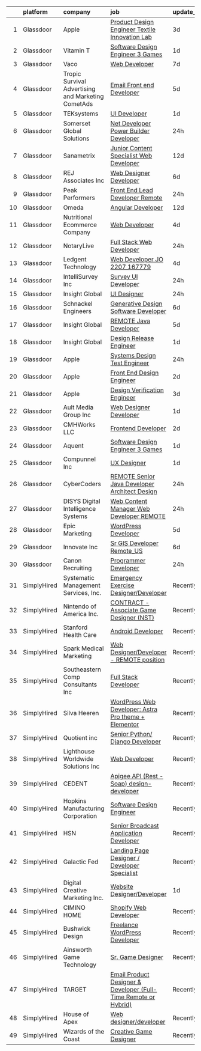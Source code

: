 

|    | platform    | company                                              | job                                                                                                                                                                                                                                                                                                                                                                                                                                                                                                                                                                                                                                                                                                                                                                                                                                                                                                                                                                                                                                                                                                                                                                                                                                                                                                                                                                                                                                         | update_time   | location             |
|---:|:------------|:-----------------------------------------------------|:--------------------------------------------------------------------------------------------------------------------------------------------------------------------------------------------------------------------------------------------------------------------------------------------------------------------------------------------------------------------------------------------------------------------------------------------------------------------------------------------------------------------------------------------------------------------------------------------------------------------------------------------------------------------------------------------------------------------------------------------------------------------------------------------------------------------------------------------------------------------------------------------------------------------------------------------------------------------------------------------------------------------------------------------------------------------------------------------------------------------------------------------------------------------------------------------------------------------------------------------------------------------------------------------------------------------------------------------------------------------------------------------------------------------------------------------|:--------------|:---------------------|
|  1 | Glassdoor   | Apple                                                | [Product Design Engineer   Textile Innovation Lab](https://www.glassdoor.com/partner/jobListing.htm?pos=122&ao=1110586&s=58&guid=00000181f658453c870ca24d3a07adc4&src=GD_JOB_AD&t=SR&vt=w&cs=1_15035ade&cb=1657695389371&jobListingId=1007994891359&cpc=F41FEAB56D215062&jrtk=3-0-1g7r5ghbcitns801-1g7r5ghbsi176800-655906c84dbd23c0--6NYlbfkN0BvKrLyj5gPmtZO9T8euul8TCxuuKNOtzRJOomxnwSEodTz2Bc-sPZlO_uSwsktAejN199eymxu_tQXOQtV7X1dSm_hFoQKsuUpPNW9BPyObVLVdKySlQ33RGzxwlCknth30Ft3J5YLSFiJqFGMI_k4PBZh2wVZwkPN1jszvuG7XjTxkO_k60e-pUbjWBBLZZFdoU4dA3Wkm81lbiBwT-2qV_i65hPJVQEWPSobBq5iq-uuWANzE6FxZJg5KkYfc16Z8ldFI5uZiiULkL_-B5Poslt1mjRQHNcfr8-NWURi2s2LzVtbixBDWHVJGwb5aXKleNYMtHR0CfxKqIf6hv3jFJNTcsy-4CwyhZUOXJ6JQciIMN7Ag2oINnQAJarvABbZXWPqHO-xekli4Ti1ty9kX9mMCIQ-Zx5STKgkha8e_yyGQ0ycYoAubPy0zREF6ulrXC_eAmMqtIidGB5b_DGj5JU9Q3a5_9gyw2JdVUZ30SnCGFEoJrJGC0eSFK24sI_ShTX7vHtjaDfJ7WUn38sBrYJarsL6hU_denZOsUI8K4ZcFxjmqLgZKIdCdao8VabJx1LfJXfP7myO1taWUIn2edAj0HlJXVuNxbVPNYAe3AFrgQhQiIJMwpz5rbTHB5tpPxev8oKrB8p4dEOBwd3WEmsEJErIaGgWhwT170Y_3GQ4O4X7aRBQstPVKYKubCBoC57U-75u1ryDYesyncyeacgf5nygSym3EWY4odZso754S-JRqoCOHJV2GdhNoYip5Y1IWn5iIwOM-N41LY1fokEA3vIwtOJlad1KCdb422WHYchsrUNLdsqnI385rRtFjHOpOLc0yilKQpz1lyL4LCuynJs9ViUkoOZJvxIEWug4CIsHJHozGpDDiOoNVpNwQe86FwXeHs2q17OemuNtfwftaNhWDY56c4w3OOkOujx5Fwn1t3_SIuaKx8_oTskKC1SVNBvUIf9GAPnFJM09I0Be1YJN2GwPxxxULHmhew%3D%3D)                                          | 3d            | Cupertino, CA        |
|  2 | Glassdoor   | Vitamin T                                            | [Software Design Engineer 3   Games](https://www.glassdoor.com/partner/jobListing.htm?pos=124&ao=1110586&s=58&guid=00000181f658453c870ca24d3a07adc4&src=GD_JOB_AD&t=SR&vt=w&cs=1_824bc4be&cb=1657695389371&jobListingId=1007998330874&cpc=334ABAF5D42DC775&jrtk=3-0-1g7r5ghbcitns801-1g7r5ghbsi176800-bf3c8b341557706e--6NYlbfkN0DMrcEu7yrtATojKJA7cEzGQ3FdRGWLh0CZQInL4ECGI6k5tN82kdM0OKoro5eXmjrvRw2kqrpzrDOZ5KgB4uPOpQzk8_KXis5qS7G_IDfE6S_nUZnArBlfiWQkA6u0Y8sETzFOGOfBuwNp8lbDrwEgi-QRBF3hAP3jkbYOESEyuEgKU3y-hNruVBAk2yH9CmdpLZ5vadSujkg14Yiefb0aOyc94i64_d-CKlZcHUJ93T8QB3fKuzeTd-QbOVg8I4uSSctzVwvzg3ubGRXfaBFU9hnAvLkeIDSdwrVM3vcof5PLM38iP4jNkwXfIaBuOzn39vCUK0owkZQosdlwIWbA2jszmxTyCguvfXhkQT4SHD7bjSPMv26wTYt4WZmI4ix6p7ds6wFwVFuQUjW3aN8yXwsGPjADDMmB3sUnQThu3zekBYN2HRz1wmoZzpLjmw1JD18rdGFzJ6VBK6-jkud2)                                                                                                                                                                                                                                                                                                                                                                                                                                                                                                                                                                                                                    | 1d            | Remote               |
|  3 | Glassdoor   | Vaco                                                 | [Web Developer](https://www.glassdoor.com/partner/jobListing.htm?pos=126&ao=1110586&s=58&guid=00000181f658453c870ca24d3a07adc4&src=GD_JOB_AD&t=SR&vt=w&ea=1&cs=1_809a70ce&cb=1657695389372&jobListingId=1007985064176&cpc=8795CF9063CD573D&jrtk=3-0-1g7r5ghbcitns801-1g7r5ghbsi176800-a818e4feb25bc674--6NYlbfkN0D_sybMACCpf9B-677oK5j6rPldVB6BlrVvFjO_o-GJZbzuF-qh4PxErFUqfUsv_6vKV3Y3eIuD-ANNPUCQqAcwyEnD-dg55Sle6CfkWSTVwe5521gXdDx_zW_REZ-NgDVHpjM7TU7gqadoKS2-a802TA4IBpDuCacCKk9z94Q3MyWGxx5WmO73pTt1ujpu1RnXk0aQiFh8L9xaP4v4Up9rC_C63zJI-GLJ6dOdVrq2AWt1YO_iZ9p2wx-J00o6bOezVFZhWScAG1690Bnr_0AQldss-joEF_d7Lp9IPp6j942hnFK7yOx8ZCX-RtCQ729R4GMiMCUWxrk3e8HXothiRGeGmbd5cpKbaQplOqQ68aJcFxGx6wb7yM6QcUsd8iwuFPmo3VnjBoLXBX6OBpafEkbr3aoDvbiIjV-0e2grZwkLtKxOggUrI1jTAOJfMFRS9Qa-in4BQ6NLtLkTdeqnMfqBFHO7sFHA9kDBbYtfpaMWg1JGCFk--2Nmoo6Eij5I0zUG7eqgRKxkHx6vcyp3KHVunsxLooTOQaHPaLlVYQ%3D%3D)                                                                                                                                                                                                                                                                                                                                                                                                                                                                                                                                        | 7d            | Remote               |
|  4 | Glassdoor   | Tropic Survival Advertising and Marketing   CometAds | [Email   Front end Developer](https://www.glassdoor.com/partner/jobListing.htm?pos=107&ao=1110586&s=58&guid=00000181f658453c870ca24d3a07adc4&src=GD_JOB_AD&t=SR&vt=w&ea=1&cs=1_34a839fd&cb=1657695389369&jobListingId=1007990198755&cpc=70D6958B2CFB98E6&jrtk=3-0-1g7r5ghbcitns801-1g7r5ghbsi176800-965413a30a203427--6NYlbfkN0CtfjL2VOlLw1E4uIVSucZUdrdvt2SWFEjzpOqVm-g6VxWRbrgW_o8o0IqqU49brhOYyUqgizXs7WNbPiBNYNv9mOL4p_LWG-Cky2gqiT1-d9Qaf33nubacoGxyo9zfuNj7o9cWBC_W4uGvYxcDih18nZxv_EHlhmgz73C2PXMym_q4hnLYbi8YgJgadzfOhgPinFGJ2m9qxhbLYXGU23iyXBdJIanpTo_rD7jEDmnVLmWK69KK7I1VchIYQ-S4gO5s1uG81ybIayBx2jzdFSfrZncrgKjhdLY663qMGxQN8vWWyjGwIqm0YQAxCUcSwvVOg5EoKann3Bmub-ZNnGSG6r8D47wvrL-f47VvmGW_peWnFc1Sdly5m4JkkOGHAUCVTbKIYwGDXDhCtbcPUiH_tp-YMTrNAazakzm1FoJaB0f74_tAlugCS3eviZFMB2aKaYEd10NgA2biU6zeT_mUjZ6nfT1VfFHCqc_LqzUUCI9NthTkD7h1y589L9qer_2GuXz_UCzaEw%3D%3D)                                                                                                                                                                                                                                                                                                                                                                                                                                                                                                                                                          | 5d            | Miami, FL            |
|  5 | Glassdoor   | TEKsystems                                           | [UI Developer](https://www.glassdoor.com/partner/jobListing.htm?pos=116&ao=1110586&s=58&guid=00000181f658453c870ca24d3a07adc4&src=GD_JOB_AD&t=SR&vt=w&cs=1_281d5bff&cb=1657695389370&jobListingId=1007998839297&cpc=0C139D4CAD5A6DB2&jrtk=3-0-1g7r5ghbcitns801-1g7r5ghbsi176800-5db56a54e4415672--6NYlbfkN0AuKz8EBO1xHDEL7V2YF9xF3dC_I9B9i-Zw2Jh8clPMK9BxhHDJszxSyW718EipT5OPhQUne_Z4-QlqJ6LG1Dg5Hb8fRTBZSwy4m_1tC59sDI6YgfIQleIIogm58QjAzXq2vHLENPohAWDShGyBkI00yaA0-e0kD8ePlZfZjup_cWcqb4NJCnz77d9_1KMoqUlkcgwQ0KXsK_9vNyn2dTCq_ngkcBr8YGWm7tbTdS168xNLON42j_Ocp-Fy2Ccgjr2jNaUNR1dt_SM81Jji-B34pk5JHPNe3MdX9KjfSXKcYAFPhgSo8pHZA96I4ua46sDtvn-u4HJKc_AmLHYUl2z-VHemZ4Ylt26fjC7AsczulMTGf204CGe_BX8TnC2apcyDlES0DB1JOkb_WkCZWPQaDrBEr0zQQ6WLPFFyj9SSpWhSAZH453M4091p8PFRvI5C_1ZcdwlRTTJg505fwKIdHTqZka5nnHiPeNhGj4FNv_aGzJTcbYQkJUVznMeZYM_vtcsa7FbN1mWDsZiA-Gu6B_RR7_gBk1at8PRY1OTDYuebsVk7RJ2vniqKw5IeMLKKNYWZ6D30DlvB8l1CUkaTan8_PIjL-c8ASiAyrrhrhToN3ZZD51YWB8X9DP38zJo6zwO-z6Iuq3j24qr-cBEmXldeireTSlQAhM5UuWJ8FzvfCNf4c95tC4XWfFfgspN4rL165N1mirfebuJtYRQf79gTjjPP-ITvctHxSjlXtfhDI9sjR3m3UJ1ofa01FUfo_ZVDlz-_66lbnB5Ymfz7jSYGfnaeVTlkXhx-nsbEffSxkUm3toIBjm4icisHrYbFu6e5XQe6znckKU63ZL2OC9__59THcWgYeCrg_QAvreKl-YIXnMXAByeRFeABKfaIeHkILMHvHO7SHokL5wR_rcGIA9PC87A6LGJzohLXLFBW22gq6HMJTY7vVCPthyTuKnklptbnFw%3D%3D)                                                                                                              | 1d            | Newark, DE           |
|  6 | Glassdoor   | Somerset Global Solutions                            | [ Net Developer  Power Builder Developer](https://www.glassdoor.com/partner/jobListing.htm?pos=113&ao=1110586&s=58&guid=00000181f658453c870ca24d3a07adc4&src=GD_JOB_AD&t=SR&vt=w&ea=1&cs=1_4c98efbf&cb=1657695389370&jobListingId=1008000155086&cpc=CBEBA1A9D941894A&jrtk=3-0-1g7r5ghbcitns801-1g7r5ghbsi176800-a8a1bc0c814af08d--6NYlbfkN0DTPI204Vu7EocEp4cA8Vi2bKDPsZDWOOWyvE8PVFc8I1X5h0syuhZuyHWfygIG54u9NKXyBT4cuMVq7iYdcl4WhErRYyXWLcavwkJAlBijvgzexQ8-j9KNkLasBYPqmk1H0ypwGNMGN1UbAK0eMCw0gXlQUgguKVLmaPP2_9lg3y0A10H-2nHGLasC1eR6M4bqR41occ8gsRPsoprYg-W2vNDICYerIjLxSyIHTrNImNSlfBZslrrwQaK9KfPTx-Srd86DcTdmdOk9jClZxHnexP0sqWh3cBxYpmrG9jyCfrbWXKv99F8Gbw7XMnJphFVOw8IcqdAUaHzjjurEZKvU4Dv94Gij1oTSfHDdoHtyud5iaCrP7Dg8-8HRPNeRkxDeslvL78kM9UISPFqJyO6Nd_2PREn0tjyLSZzKwm72TpA5EXSDLf9Jai5UmGPxQ2Tm6Oy1suYQ80NIPNuelDrK6SccnkLLasa1r4wKNuQEpBGHstgx6EH8L3CzcMCqPjyBOFFXGLBlCQ%3D%3D)                                                                                                                                                                                                                                                                                                                                                                                                                                                                                                                                              | 24h           | Morristown, NJ       |
|  7 | Glassdoor   | Sanametrix                                           | [Junior Content Specialist Web Developer](https://www.glassdoor.com/partner/jobListing.htm?pos=112&ao=1110586&s=58&guid=00000181f658453c870ca24d3a07adc4&src=GD_JOB_AD&t=SR&vt=w&ea=1&cs=1_66b7c7a3&cb=1657695389370&jobListingId=1007973297537&cpc=451933188B21919D&jrtk=3-0-1g7r5ghbcitns801-1g7r5ghbsi176800-feec02afaefe8624--6NYlbfkN0CyQKdz8_lqdlgY-c-amsQST66Z8QjChsyYA8vzcGklWI54h1yaGRml5nZ8zCgFfjIOgXqhSjZJh-skiC2lxW7_58zFCYC9iOM41XfcBEeYvAm8MLwOfNCGc_AfJgoz_-CfSctcH7JyVepqvnLvBLKN7lNiOXCdOssTUdVoJKo22ca9fUqE-emWbrCvLmsIfImPA9Y2K2gyS7ccmN8qBK-lOaYIwbmRXbewlIgAsSIb6-SMtbTAezvx5M2BiluuDkR5xC_c3Q9h8Px0T-SipvFkU5pM-Qn6Ty_C7oSV-J7YtR-LgruuC4z6M8e1eUAQIg_ruETOGYgw8wa1XNQ4mzcJaFEC0i6mPkKU3ZLMd7S5PKQIJmfTYi9HAmj1qWS_y14XGNuYYqMTPBEcV6M6OozIpGBhb_CsCUqFrzSxeIT9nJRuLfsXkAZFr923a7ko9yRIjgI5934LxSYR9yS1Xlgere7BXvU4gxweCXrDZAPt54rxmHZ57JTn3N9s-7wXf6znnSvKsWIxuna7-XW7UT-V)                                                                                                                                                                                                                                                                                                                                                                                                                                                                                                                                          | 12d           | Remote               |
|  8 | Glassdoor   | REJ   Associates  Inc                                | [Web Designer Developer](https://www.glassdoor.com/partner/jobListing.htm?pos=102&ao=1110586&s=58&guid=00000181f658453c870ca24d3a07adc4&src=GD_JOB_AD&t=SR&vt=w&ea=1&cs=1_de6cedc8&cb=1657695389368&jobListingId=1007988000128&cpc=235F38378B0CF412&jrtk=3-0-1g7r5ghbcitns801-1g7r5ghbsi176800-052e4508faa82851--6NYlbfkN0AF_bfm7gzr-f4HtFIOaurJ6VoJjpjfwwjpbPTStdJTja__rm5RFnvmIqP4IgP5Pe_UU-mMrW9psE_3WYuQ8Ej17TjZ_ZnA4Ef1kqQtaP5Yhw0aYQ7OXMBUsZ5R6ikwFO_ZxKqfT8jnjqHckvi7M8tWk6QVmuJpZbrDpHBnb4jmRTPIj_Jz4SB2KbS2xASwIWdqdU2WCEY-ggI8QXTCcj2X8wKrcdjuavEdaDMUyGPMD0foJMNDvxnkIcj3mw3t0ZbGb2R5i6pYGTqbNTkvm9nb6vBMt-ldwx4jTNaVECNCZd42dBsOUAgu8kDQBIKgk_hkfNQx2rvc97xd03Ysf6P1E3T2RVHt5AOfUpTl7YJpQXecyJZjKzLWRO3T4sRj06T2ugJHvV1qfC0VbcDYpmuMyp3cGep7gKSsDqHe-XIrkie4tbyuoIawdIVgGNtCdxhFlavLgSTBtUIabE0EUK6vQVTus_jsDsrw0Sr13yPrvsNfnLeWTYTUO_0h1UDDbcI%3D)                                                                                                                                                                                                                                                                                                                                                                                                                                                                                                                                                                             | 6d            | Fort Meade, MD       |
|  9 | Glassdoor   | Peak Performers                                      | [Front End Lead Developer  Remote ](https://www.glassdoor.com/partner/jobListing.htm?pos=109&ao=1110586&s=58&guid=00000181f658453c870ca24d3a07adc4&src=GD_JOB_AD&t=SR&vt=w&ea=1&cs=1_3fd33dd4&cb=1657695389369&jobListingId=1008000824797&cpc=76BDADE3D6D9A820&jrtk=3-0-1g7r5ghbcitns801-1g7r5ghbsi176800-079fd36038acf5d3--6NYlbfkN0AX_4CYIvWFVA435E2RDot9sX-OlR2KTHdLRUP7CmfXrIXs_xUKOR6jRoFT4FW3Lv3u0mkVA9fRpR05W6y3E6UmyxV03qKYjSYTcJXv_Kz9GTii-qss_U-lDTIPAyOqreLCOpuY_N95c2c1HefnV-x9Nofa_j7vdtlUZD4TxsDLFRB0DTqkIMO8gV2YaMOzX7_JABCkbyS0-6QkfnfNKmc1Xiw00LnVdF1h8fuH3fll9bPUmajPrl_dchapfD-DtGJyjK3sJNfQ0MW2NmP3pw3yZExpFlF7Un24Ojdy0sqkCAGDjCge9cZJdRE218BvweVlSTz5UPCHsNSk6zBk8HFwOZSiBYslbMPXRViEpWJbrpG4WrFfSdGz_Lvm_I58_FhooOUkF3MwtRVnlGHwK1d0o0BYLJu_-a6rXvQWBV_U1MlFPK9WULV8p7Dgnp1qwrBfijcpDBzrDTi-qF7Vmg0Nh1hBFPsvK_7GFI_3SLFckZPD-wL0djRztEyNleuwCX9A06jVUb8teSkdyR8lkpM0)                                                                                                                                                                                                                                                                                                                                                                                                                                                                                                                                                | 24h           | Remote               |
| 10 | Glassdoor   | Omeda                                                | [Angular Developer](https://www.glassdoor.com/partner/jobListing.htm?pos=105&ao=1110586&s=58&guid=00000181f658453c870ca24d3a07adc4&src=GD_JOB_AD&t=SR&vt=w&ea=1&cs=1_67e9b348&cb=1657695389368&jobListingId=1007973231757&cpc=E521981D00147CE2&jrtk=3-0-1g7r5ghbcitns801-1g7r5ghbsi176800-e9868a580109fe26--6NYlbfkN0CsSu19yiEZraDAVLpPmfaiHc06RDwDBRCfsbordlvENtv-ICMqjs5m6ToS7gA9BgH-2chreiHzFiBn5j8j3cqLNp9sdR5RQ2V9-qcqrTi9_WyBmcIcwEIdfxPB7lLCrVMtswULjh1NciEK_dRZLOrsdTsKtdPWe3Tab8qyGVxUI0Z-rdY6823xAmP3qTgNXBzWEGZOuFxwXz07Pd-LlFzM95MH9H671U5SGc15WXnSlUTVSZPaLakWvIAazoCYfEfGLH3acmTF-81E-kk2kY1Tn2XJfhYTRVLf0hUGV59FLfGkCRbETUteJ-VE7Ct2t9QLMp55Qa3X4pyqZLhlzQPpvPMsHyiY0Jjeu2tGtPyO5WZTiEwg9ct7LZflkyEqAOlNSgXaLWPTTLpDIGV2Rd0Hj7fHUkl3jFZmIEcGldfBm_Gam4YOQW1t8r08CAVA-uqBuoRTbTJzYaEcRUWBTB2PX91Skqv_UzybPiS-ylgpZUTSo_hcRrRI__M5d7MMUbs%3D)                                                                                                                                                                                                                                                                                                                                                                                                                                                                                                                                                                                  | 12d           | Remote               |
| 11 | Glassdoor   | Nutritional Ecommerce Company                        | [Web Developer](https://www.glassdoor.com/partner/jobListing.htm?pos=110&ao=1110586&s=58&guid=00000181f658453c870ca24d3a07adc4&src=GD_JOB_AD&t=SR&vt=w&ea=1&cs=1_cd1b10ba&cb=1657695389369&jobListingId=1007993228839&cpc=217C45A42544DB93&jrtk=3-0-1g7r5ghbcitns801-1g7r5ghbsi176800-904547e86ef17f56--6NYlbfkN0A4hgeKHdLyHgzaskNEvl2xXMVaueUT71iJOYpLYISQUHyZh2WxViHT5mnb-z7mFqUHRHMPQi-LuPI5uYWZkZUmTwkKExXJ1dLLVNOmb0ng8-5gi21KMHjJhUdzmOwMykP3jAnewZMiyLu9bzVAyj0jk-grpGQH3HYpPuc7fqZ9uKNM2ARV0Gun7vBE5KeVMISLbgVWZWP4-BueDktiUcWwfkND20Y0U1BmSQauOJ0OiHYSgHHXG_mSQuIL5ana5BUbItrT3ml9qmXVh9uO6HEDPQ7cHVDWQs6EGrpeiw6HE8uWUIhr_XG2WTMwbmoGyfSOmHkLFeIVTDDhet7yEMhde6VomwHYXEc7qJ74mIlnL6IE0fTEkYMc7RH2zY0J3puHRAgAOlGSol86or1oVb_6w6y6vd4QvO_wA0vYBEK9NvRoE5Y2GSb2uDosp48C0X7ucc-h7oAnhfnoIet29p3KMPaJ_YR8_-SabA_ZBQGyM5rGWyeUI6cuhIdGfmKSvNI%3D)                                                                                                                                                                                                                                                                                                                                                                                                                                                                                                                                                                                      | 4d            | Mesa, AZ             |
| 12 | Glassdoor   | NotaryLive                                           | [Full Stack Web Developer](https://www.glassdoor.com/partner/jobListing.htm?pos=103&ao=1110586&s=58&guid=00000181f658453c870ca24d3a07adc4&src=GD_JOB_AD&t=SR&vt=w&ea=1&cs=1_5431109a&cb=1657695389368&jobListingId=1008000375797&cpc=3028881457C6165E&jrtk=3-0-1g7r5ghbcitns801-1g7r5ghbsi176800-5b2329645c866d27--6NYlbfkN0At83X8kkdixnJSamndfxk2HpSvNgVyVMZKCbhG0LDmU7q2XBxd1sTiS7_7wWniVM3xdmRgtNvg8_JaqheuNjWm6f4dzWdgpGaWeVdEjkAnUK3AArEislUnyvfLtWJzQhENywvcD_Tzc8Z0JsUVZPl-KydRXM4YRAStw3Ad6Iva_70aCMCFmfiNKksbrbcT-IYIwKxq8B8c-ksf54CO8VKjZXUVcElDC63FtVP9YKSfOOiOxwXjXv9ypC49K66QGE1L-Bm-tkauKaGuN2mZEhSD4jwBn1Tp7xcmAytUcCJ60NwmO9g4eMH7gDYB__8JzrFyCI3HCuZEBEj9LidQ9pE0_m14hRgBpumLcotENoTpKLsNx89MvjvbUjRw5UJLC9cd5FKVw3myf7pvy6O5zq5E2eAOgsVLSSMiyj_BPY4KF2IUGf7wheBEUYq7uBFW3YSprc56fOzi0eS8yUBxAJ7lp0cTS1qFcPlyoCdo8z0BGHf5ID8tw_VCquJzxE8PPSpjrkX_FP-2lQ%3D%3D)                                                                                                                                                                                                                                                                                                                                                                                                                                                                                                                                                             | 24h           | Nanuet, NY           |
| 13 | Glassdoor   | Ledgent Technology                                   | [Web Developer  JO 2207 167779 ](https://www.glassdoor.com/partner/jobListing.htm?pos=127&ao=1110586&s=58&guid=00000181f658453c870ca24d3a07adc4&src=GD_JOB_AD&t=SR&vt=w&ea=1&cs=1_33b51471&cb=1657695389372&jobListingId=1007993111190&cpc=47CFDC01B3F81FAC&jrtk=3-0-1g7r5ghbcitns801-1g7r5ghbsi176800-3765ce42ee788312--6NYlbfkN0BhfrGGbcblirJ0_oD-V1jJ9SBvie1turFDKTAe6KCgNxcglQf_GDNs19Mxti6n_SqlH7YW_4CCRPbbCOAZOI9MEEo37uR6RftZj2-Rz-7H-kiYN5-5LLRFDzqFvmyvDm9tv2zf6pZQQ8Ktj1Ekbig6mMtYcjFLTXdO2SvWXyYt-NhZvrry97tRq5TSeiTwiaytNZz2XHzhz8HhOKGnRa-NIzkaF9Oyk0--FP_smOhJ-yDWwVMNB7Y9ow_xO3IRi3u5SMjVqI1tpbmXzLRU9M7HbFVDAzYRjsJwTYZyCrW6L4oWbDGJYRnXlbUKOacEjV8PWjH2WYoj6NwJTMwb11_M0-g_UBN6mM4brJgDFb98FtW0zXFHdqun3EbhUei8hh9lsb_iGFzDaHtDW0Np7HcuP2u1893aCyADTQDqNXAN4Jo7rFqUZyEsivmmUy8Y5kVvVYgLSLH09IbzUoLB5e11xvDHg4CHggP4ASnbTIsUzek7DoT9lU3ggVnSVxvxORB1_eTD7txLn_vq1gXozVw3m-XjeReHRt2_wJdEnRAnVlRWKa6JMWnm_0v0napzwJWlG5IOsurdkGYhZKFSuaeXwpyLxnomF0cbWqMxnkaNAuA5oplkzwViU6igAA_nODBVjvx6Rn-UcA%3D%3D)                                                                                                                                                                                                                                                                                                                                                                                                                       | 4d            | Atlanta, GA          |
| 14 | Glassdoor   | IntelliSurvey  Inc                                   | [Survey UI Developer](https://www.glassdoor.com/partner/jobListing.htm?pos=104&ao=1110586&s=58&guid=00000181f658453c870ca24d3a07adc4&src=GD_JOB_AD&t=SR&vt=w&ea=1&cs=1_00ac4927&cb=1657695389368&jobListingId=1008000439081&cpc=BA15C3E50D27FFE8&jrtk=3-0-1g7r5ghbcitns801-1g7r5ghbsi176800-8650f41f1cf0831d--6NYlbfkN0C9pq4PdK0EGf7Ur2YAr5219rkDKUOKq5ag44qhEMQI_UFNQp9NRFjhJFvRKoEhtNd2er-tu9BzCRNV0dnOE9nfPAC0uIGcN5k90bh2ma_9VQgxXPvrygRQbiJcvabCtPqQT8YhW14yPjl878cPZ0hBajtLScY_3GbyFnMcwG7ZaFHBv5-xxdKZZpeAqJn9NOEKqbbHb7a81vwEZVILI_C6Tzz1-D3lSbQwhTJqOV__crvZXKEGn8LcV_bf6UnWvN01k78OexsY0-9wZMeAvs7YL7R-S310zAYZwU1BVvI8MtyN3dHRI7SzWDLzo0x4mjobBgk3tdoCq6T6JYaNg4HhTLs83PC3g9w8UzerGmSZg5IdtzYDgOzNd3nDKUvi7LUiWWEiIjZQRxmCHAZBx_Vd97WeTzbO2EwGOiTL9JSqIihQl5nK70gH46ZBWt0HAJeDFKjriEaXCwJachBMlaF1FprIsOV55YVaeicON-hs4JslWy3_E8LmhQCbSE-p3sg-KgWB7j1gZ23b33yQydZooUb4k8u9xBhmFICj3WXvIw%3D%3D)                                                                                                                                                                                                                                                                                                                                                                                                                                                                                                                                  | 24h           | Remote               |
| 15 | Glassdoor   | Insight Global                                       | [UI Designer](https://www.glassdoor.com/partner/jobListing.htm?pos=121&ao=1110586&s=58&guid=00000181f658453c870ca24d3a07adc4&src=GD_JOB_AD&t=SR&vt=w&cs=1_75c8eca1&cb=1657695389371&jobListingId=1008000759336&cpc=56C4EA4A1A191A49&jrtk=3-0-1g7r5ghbcitns801-1g7r5ghbsi176800-95fb21977c6aee99--6NYlbfkN0BKkHZu3wF05EeDimN_p6sYpKCMArvwa95YdH7UpkaBCqc7l59ErwqcMGPwa_bsWfIiZcv771l-yx5OvX54cbH8G72ltdf8z0CnZk-8rCRP7l9ZA4R_yVAt66VEZnTCdKQKVhwCP-Q4Hpr0CBBeN7rDdIpBNEn8TG42vWBte-AEH4ZsnaiKQiJIAROy1JcYlg4zR85Vd5heEl4ywIzjMWz4t5lrjOQyIa6SS5TqbaLogNJKUrW49IY4LKD1BnJbUW4lBSUx-ZtPcQ_RcFqF-BP_rVMppb7WqsibfIc4AhVfwBmzLHycPxL92SjLSFUBEZ2YlHeSlhSyjdK27twY9aVsY5XZ7HMAquubrifV9K8lQatvLAMNiJGbG-e1IyyuWGXitDVcjRzPf9Flttr9wAAg7i0q8NFXRZVeUa01TVuqNpXWABxb8gq6FzOyzCfIBRQpiGrGDY_L87i2l666jo-difVw3Kb18fCniPcwx7WBTbjTv3MKrlsH)                                                                                                                                                                                                                                                                                                                                                                                                                                                                                                                                                                                                           | 24h           | Newark, NJ           |
| 16 | Glassdoor   | Schnackel Engineers                                  | [Generative Design Software Developer](https://www.glassdoor.com/partner/jobListing.htm?pos=101&ao=1110586&s=58&guid=00000181f658453c870ca24d3a07adc4&src=GD_JOB_AD&t=SR&vt=w&ea=1&cs=1_aa18fa08&cb=1657695389367&jobListingId=1007987458836&cpc=77D8CEE05F182B4C&jrtk=3-0-1g7r5ghbcitns801-1g7r5ghbsi176800-7e547bc3bbec425b--6NYlbfkN0BrTPNwjDoELvBVia9gkET74rNEsU_fi4RRK14NiMbuskwBmYiUl43ITcLe-zL9azDC2bpr2SCa5atbsWtVarJGFgRc_UdXsaXv9eSq5MhWIbYHXS2iNjxtl57jP_-YbQkWhoL7t-RZsYxZUoCrAWVDMEXxgRFdx9CQTy9-cnfIsIM4DpLEIpgy2J1BXSAbDoZ_KRJOBCVYVwXB2cvvOU-Su_z4CYGoAC23NROqOBjcCfdbkAHHJj55NLkpTIWPV-F_vMgqGtF270h8c6vkQbfLA_foOwB_9kVSWftXDQHKsg2Fvtid0OerLaqFjYFPiW0zR6rRxX-otPOfMOq3o5MHwI8Sp8ENsJB5VRquxGMjR8WqT9E68lQRYsWGOWvb9lPVwREvQleKhgV4HCknp0qdmrEGZCeWuzewDRvVXxcXn1d5o_vWcYiCRwD7o5IC-wG0YPgLwoChlkbjx6Z1zrpp7kMa6H73MPsTH5C8pRtZ0FVnxaT7NaEJsKNE1FUS1TravP-J9ggCz9gRcRa9kxuaWtZSYyYxgss%3D)                                                                                                                                                                                                                                                                                                                                                                                                                                                                                                                               | 6d            | Omaha, NE            |
| 17 | Glassdoor   | Insight Global                                       | [REMOTE Java Developer](https://www.glassdoor.com/partner/jobListing.htm?pos=125&ao=1110586&s=58&guid=00000181f658453c870ca24d3a07adc4&src=GD_JOB_AD&t=SR&vt=w&cs=1_ffd7be3f&cb=1657695389371&jobListingId=1007990330889&cpc=654405A9B1E0A9F5&jrtk=3-0-1g7r5ghbcitns801-1g7r5ghbsi176800-a18e14f9652be6da--6NYlbfkN0BKkHZu3wF05EeDimN_p6sYpKCMArvwa95YdH7UpkaBCqc7l59ErwqcA4pdPjNWSfZrj5gl7l8zZEZd5cyrdjs5-X0SNq5cq-ENoP634PMMtSDgWbDdbvB_MbQ5u-azN9pnmMM5iSs6bO1K2wbwfYrHIjhtQkwGBHi7ZlO5UpBSGy_YrMuzO7KdVKEuZ-NiXTBoPxN3k0aDKDaPdoQR5F0yF91A4vE7eCs-xxalDRKx4ObeK4Hfjn8zgnrHs7P6grifc0D21i0xsPHj3fCTCYr6yjdYDxoLcVmTDoSnp6gNgSGkXmNlftzgSkIflgpCKahm7DZs55kHdu5byuGwF2Tpc35cIw-cJMcTRfYxEvYha9bVN4L59eBeeBulWpNsRYmkr7lVwq6Zj1v_yp96n-NPLcXLTHUJp291kyzRe_ouALzwXovc_F6_W37pgSFQUrCxzk3YkdOfA1UEIHKXAk7UpOxyZLm80aRkK57Lw1NZvQ%3D%3D)                                                                                                                                                                                                                                                                                                                                                                                                                                                                                                                                                                                                     | 5d            | Jacksonville, FL     |
| 18 | Glassdoor   | Insight Global                                       | [Design Release Engineer](https://www.glassdoor.com/partner/jobListing.htm?pos=129&ao=1110586&s=58&guid=00000181f658453c870ca24d3a07adc4&src=GD_JOB_AD&t=SR&vt=w&ea=1&cs=1_90c7df17&cb=1657695389372&jobListingId=1007997320250&cpc=8795CF9063CD573D&jrtk=3-0-1g7r5ghbcitns801-1g7r5ghbsi176800-5e2289335e9cf6a0--6NYlbfkN0BKkHZu3wF05EeDimN_p6sYpKCMArvwa95YdH7UpkaBCkTAlOdu2lVgxz3OkLJpNZsxuMYw8ogIGpawCfGERUWA5cKbuajvF11xct82BzmmNz2tK-z0cd2qffaMxR-AYpePbV50oaAZEhJl_qijJAelz6tNi_f7ls3zVEPMsJyj34hIhsS3BeFQKmYAXJAzmu2-31gNwFN1K4TSsRsTYs9vG56v1kCFPzSGjQAGuOw4f6LIu3ETWKu8o2MWMGxFGGIa7DlG233qsnJZ4dGKQcM4DI8C5z4t3GAWMuKCgRN1_6Jk1J6mx8iH3qP_G84cJ9E5mF9iEshPtKENkvT-5W_6D3iumsyA8obvTFkV3XiAmToJ0JN7UgQ8HbBToOUN-_nqtbBRCFvshZ7lAMs3BPLWchEWg3W1OEgKew7JPc2AMaGDAV50Wc1gW_UeFLh792cg6fDWlG_DI6uLhKqH6nsQGIYllF0AT40Qo5y6R5-NQstm-4ExCzvKGdGi47WgUzPPCNtZc46tsA%3D%3D)                                                                                                                                                                                                                                                                                                                                                                                                                                                                                                                                                              | 1d            | Pontiac, MI          |
| 19 | Glassdoor   | Apple                                                | [Systems Design   Test Engineer](https://www.glassdoor.com/partner/jobListing.htm?pos=119&ao=1110586&s=58&guid=00000181f658453c870ca24d3a07adc4&src=GD_JOB_AD&t=SR&vt=w&cs=1_7fa99cc3&cb=1657695389371&jobListingId=1007999357509&cpc=654405A9B1E0A9F5&jrtk=3-0-1g7r5ghbcitns801-1g7r5ghbsi176800-58295632642cc6f3--6NYlbfkN0BvKrLyj5gPmtZO9T8euul8TCxuuKNOtzRJOomxnwSEodTz2Bc-sPZlO_uSwsktAehI3vpLtBW7LdBD1xq7sUh7C3UsqrdQMqW946nqfcnTIi62wIKbtNSQHd-8qAEt2B5PMIkrAi7hOkKZwDTfsgau7j2TmM0bgjVCJg4LCaz2uQRltsU9YNDEHa8QK-UUcKJ9CYimq2XvvrLXYj_YyaEuaxaAQsLd7hC63L0unszPnx1QvqqzguqXXlF0CW9SxgibxasbYdtJJ0kHJbvhLqXczOP_OC8sZ2HgObc78-KOlX6FYQutfa_HpK05h04rEBdySDmsqlKFPHna5RjexPUJ-BFlTsQC6Vpy5aiHUVTz7L_Mp4KQNQVzuI4fU-8YQQXhIOpD_fi-KVQR_a3oPN2Gc0jKZUuSBdSsPJW4i-25Kk0ekp_gPBBhMUwrMDeool6Kn4SHwFBPvy-HEU75u9DmOw8K781lqhrMZYFlFhfRd-JOao2p9yoglTsmz88t-eyQJl0_8HSAAQxKGt89tUkcNQECTdasUqI5C1UcGjTFQk7sjT-4LZHLlra4xoEn6Y5ENdOIqjYeNCMssTux-vH5OkF__lt9AcPK7fv2IT9HvJHezYloFrg6I2jNZXOdaM1bxMJ1vUaz3S84sxcVyY5uq0ERKyQF-DC5_3qjCJozSEqDd6NVjPHSK5EmO9-isSkwyA9TmloSN_XXJJ9PqFL8tmBjMZYGeU9aakLVDqjROL_XXMNFC46QXoWE-4IhiIcAgOerRrnFzoSgEneoYklyCQ7vaZYvcOzj9DjFPXQH108OgmPuCWMwfzm6hKuqpQHZ9y50IgNaDp2W8ow1vk4wGPIysGqG4sNKLWKjIC0jQ7SybM-4fBfYZiUO5sD82g6rwnP3n-WN1UtBKfl38Q1OILPHK3mG3waV4tBI-AmZ45Z9jvPDfONNVGjsJBuMVW2usE0f2xkTlw%3D%3D)                                                                                            | 24h           | Cupertino, CA        |
| 20 | Glassdoor   | Apple                                                | [Front End Design Engineer](https://www.glassdoor.com/partner/jobListing.htm?pos=118&ao=1110586&s=58&guid=00000181f658453c870ca24d3a07adc4&src=GD_JOB_AD&t=SR&vt=w&cs=1_2424de1e&cb=1657695389370&jobListingId=1007995963023&cpc=AC285F3A3ECA6BB0&jrtk=3-0-1g7r5ghbcitns801-1g7r5ghbsi176800-ba35b1377ca237dd--6NYlbfkN0BvKrLyj5gPmtZO9T8euul8TCxuuKNOtzRJOomxnwSEodTz2Bc-sPZlO_uSwsktAehaSbHapxE4bVtLtJYzJlxxshwmfAhtu16yIwIWCGH-7JEP-F4m-OK1D4GNyO0A9Ns3b0ZRX5YweRgBHf6BFxdWY1VeedipBbD6lUJiV4zhMAkYJ9oIgnPCfw-3Ov628M0SReaGKCdhguqv3oZ96nuBNl9Q5729IofxUscP_ZLTf4hLcVtAre19UNgVnMfnVXZe41HpQ8OYHEvGVoxu4l26tXDlN6H6HXACFvNQApLxWQ6xxtlwdXEj8u8fPW84KjpWuHXD6RWAkhP1BjBOhD4R_3EHVn2D5-ipgmgfD9B69zY-G8FI8oKL8NxZrug2WwBsxWYZn2k9EuQKb6JHg0eqwfPXWgNl0FXrjtW1kJtIv8i34FpafQ3n-ESqloYenYj9ZvtEcZb3D3pDI40OiXDNtjjqy5QgMl_J9UEu1giDxyu6t2RSZz5pfJ_StZLOx8KiQ9r5ayDur4PM2xK_cvBJA2pe6442n21Gg7Wq2YOM6zDqm3_3cvtMTOmRhcVkkcPDjvQ_WWkyu0mFXSA-y2j-XMIm1CdNOf0QuTIMs5SLw_-ujGJrNZulYF36d3ztCYRerZY9G-qdUGJdCxT6A6i56Tvhx-0iPNct-OpQUV9WUtj_VKnDsorSz9iGqUSX7FPLwv5FoErvb3yUXq6aVni6njOkCHeHAmYaCECzBB8nvalBc9Mw3KdM1E_cecarbcQiAzm3yvGA1NveGt3zTt-UDDL_14DfWNxVTWuvASsBkdMoZtRkcMZ7fVqvacVZWqrLqxbN70zF15T2XQIKQC2wGfcpJZGnvgTHR6XiXI9IZka4--25bYKT2t7V1t-VMoDAlJrGQm8wFBQn0UsFKJuegzDs1-uK1MvfLPlyWkQhjzonObBuOTpLaPJbu_FwRiI_LWJL0GxZGA%3D%3D)                                                                                                 | 2d            | Cupertino, CA        |
| 21 | Glassdoor   | Apple                                                | [Design Verification Engineer](https://www.glassdoor.com/partner/jobListing.htm?pos=117&ao=1110586&s=58&guid=00000181f658453c870ca24d3a07adc4&src=GD_JOB_AD&t=SR&vt=w&cs=1_cee23d51&cb=1657695389370&jobListingId=1007994891460&cpc=FAE5E775D180B2FB&jrtk=3-0-1g7r5ghbcitns801-1g7r5ghbsi176800-b9cf3a0cc288cf6d--6NYlbfkN0BvKrLyj5gPmtZO9T8euul8TCxuuKNOtzRJOomxnwSEodTz2Bc-sPZlSXfvz6ygy0tk3yopz41o6C0oqRwC_WuYBiNztZnfaGOlqIyZibWdV2oeOyb7staxdRHPwdNtdXEIi2H35hIGwqtHP0yqlstXO_SLh7MjpaxhUwNnzm5qIN1JR9yjWPOXFnBBUlWCctpsngSZvQ1UMTKBHEgYaDUi9ZVD5Qocyl5baXuE4D5ysoUz1dy-F54W_BcICjiqt9UZSMoEmx-R-xNKllAF30ae7Er3KGE1fKbPecBZ7e45ShOu2WWeM8Xff-8-lOW6I9eOMpB36NkA0_t3ND4Rm2yPS_p8d3OREKI-5c4Mah-j4B5pHpmiVB4t6UaB9Cmz5xzXcYPQVGnG4QSwwft0zNyUxJFVHbp4U982zLPWIlGIBNmrbggEwois2-83HJgavFY6r-5CbvSCnB_dKVgkUASHkCPQ8AgXr3lVGUPgElMn8XXDB0eygf_IYn3PEAZGt9kLt1VDAW20LLFdWoimBvegiR_dX2p6ScNFo4nAwn5BT8Xy9nKq0VdG5qYeaNeaID-TjBFkUaMCAih38w4MDu_VXZ7At7RX7rex3_CYZqNhPJqg5qUWJij_s2mt6gS5NTqOjz1QoCusiEqpvtTRLkyZhMRTHZW8S3pEOA4b55rAVzbX7MRJmukm8TQuAw5C-anjv66sRTWMkFg63gTZU3O8tKhuisn3lpWy26gO6AATxWhAec3evGYgup-vUx0JPb024bRmI7tC3pBlZoBR-0eC9hHb5ABm9lHbthScQhq1lDEwbGwpBzZZ2i1t27eFPpgdP00VImAwj7-eDfXbkwmjRIWE5LoFFJhkPhWilNirchsfhtSLau6DQIv1GjZWTHt4vWpMbOoCUwG2ljm1asBgUq9y2noID7s4lP-Q6kiiriAAewG5mCkfqm121V2lgCw2tWo3GrRtmgZwNJeANwxH)                                                                                          | 3d            | Austin, TX           |
| 22 | Glassdoor   | Ault Media Group  Inc                                | [Web Designer Developer](https://www.glassdoor.com/partner/jobListing.htm?pos=111&ao=1110586&s=58&guid=00000181f658453c870ca24d3a07adc4&src=GD_JOB_AD&t=SR&vt=w&ea=1&cs=1_92db3d7c&cb=1657695389370&jobListingId=1007997941053&cpc=7AD1D84939BBEEF3&jrtk=3-0-1g7r5ghbcitns801-1g7r5ghbsi176800-577259ddd1dad385--6NYlbfkN0DWtRa9NJfjQIs4MWRRqD4F41esfMsK79cV24t80VXfzUKS46AXk09jQOiBJrg8ArEq4InMTyQSQEyDpHxuoE0-f8I-JPxV1STs2eZl-esMO16atqs7DhwNLvWvDCCSrEzkStaCOuNrV1vJblcA2pSFwSMFVkt2SmvAltjpDk7px7JFm38wdu58EXRDTvg_EHCcyAFLKb33CVc6eTjFMxQi7w3mR9U8cNpjbbT-kWytMQ05-hBeqkTPgeO0fAZ4cLfxdf8BqCkUgLjX5Vc2ibFTAGjLF5b8RllHk_yj4YUv0m-PSQ97OtNYo6GIHlwWrxGIiw-URslFilLL-tNSGItiFMVbD28GzppQGpAHhq6eFmlqvAfv3SIXSyY2fVp2Kk7YbJG4KjKzYC8syPa2RPPj-RjfhYZYRlssYOb_fhdtDI2eYqmn7QKuUwVOJVJlgK30x2WJiG_fBQKbnZ_heiS6U4R0SwUOrc87nWMkZudhdvjC7f7DYrHh4Fy7mHFcP6E%3D)                                                                                                                                                                                                                                                                                                                                                                                                                                                                                                                                                                             | 1d            | Los Angeles, CA      |
| 23 | Glassdoor   | CMHWorks  LLC                                        | [Frontend Developer](https://www.glassdoor.com/partner/jobListing.htm?pos=130&ao=1136043&s=58&guid=00000181f658453c870ca24d3a07adc4&src=GD_JOB_AD&t=SR&vt=w&ea=1&cs=1_215a1741&cb=1657695389372&jobListingId=1007995176748&jrtk=3-0-1g7r5ghbcitns801-1g7r5ghbsi176800-387e35be56799376-)                                                                                                                                                                                                                                                                                                                                                                                                                                                                                                                                                                                                                                                                                                                                                                                                                                                                                                                                                                                                                                                                                                                                                    | 2d            | Remote               |
| 24 | Glassdoor   | Aquent                                               | [Software Design Engineer 3   Games](https://www.glassdoor.com/partner/jobListing.htm?pos=120&ao=1110586&s=58&guid=00000181f658453c870ca24d3a07adc4&src=GD_JOB_AD&t=SR&vt=w&cs=1_1c6c18f0&cb=1657695389371&jobListingId=1007998491971&cpc=3DB599BF2F4828F0&jrtk=3-0-1g7r5ghbcitns801-1g7r5ghbsi176800-9407860689a26d9a--6NYlbfkN0DMrcEu7yrtATojKJA7cEzGQ3FdRGWLh0CZQInL4ECGI9gD0Wolx9R2EDT7B77c2cRNsVHmi2Nz3yUZVeF1kDlkgU2DrS0ttf1-4RMKWxJ2erNeNqc8PK2_pssRTx9Cj53zY5TgDvCdWv0W7gTAxIgADNXqA3nY60aR41AimnjTNwCjjAG66vQEKlirZAaIASQKhcENkRFoiD1op3NDqTiEe3ZGoQ_UdaH6rtrFoFu4r5O5vXSmylZKDOquQ1o9LZiAcqIPN2_htgbgykpu1JqYPOakA1yF57lGKVK6P84r6I5N4VfHt9rPzZ_EXIp3rWxzZG1mnDRBiyQKSLvKG7h5Q1ebkTl7B5XtySQEah2IEwbmC2LfkGFevjGsu68B1du7E7MTWE8Za_cf_JnD2g5-3qqdiGmf3qDFCX6RhaWAMKtV68eJ9FAjJ2dQkcCRHQFcJlfccF0njB-3SJ6xBYXh)                                                                                                                                                                                                                                                                                                                                                                                                                                                                                                                                                                                                                    | 1d            | Remote               |
| 25 | Glassdoor   | Compunnel Inc                                        | [UX Designer](https://www.glassdoor.com/partner/jobListing.htm?pos=108&ao=1110586&s=58&guid=00000181f658453c870ca24d3a07adc4&src=GD_JOB_AD&t=SR&vt=w&ea=1&cs=1_ded46bd9&cb=1657695389369&jobListingId=1007998176515&cpc=3164FDD6030E246B&jrtk=3-0-1g7r5ghbcitns801-1g7r5ghbsi176800-d3c6018ed0f5b0dc--6NYlbfkN0DU7hgtDhmC-fI0i-N7DqaBmluWfFdS70gHoSazL13xmWvawYKyBf6hJfn4kHMMgqBwRULVmINqKD48hjSe6BSE3a5yJEzzo_Ie_gxKL3pPx3buOIcevZBy7jLdB-BVfTV7dtopA-F46UNoZAwoEz2auRuVlv2Cl0tAEOZhAIjJmLohBW_7Zx7oYFxvwrmBL7xxcBowmaQOv1YorUViKnRkjHeEYJ8cfueEVGTtgRr197P5B7u9rQHX9OxKK8fTnQTqdjcc9f2MDFhbBaSQulATxMZj6QLMBr3uAC6z-YXKyvu8aFHVL6mR3Q4Wctbn9Yxy--xt-zI3wH-bLTpMCT98RoVkxJDKbOu1O9wSalLXc0Cabe7ddpKLFvWCNWkeYn-Hc99o0xnEs-dutmfCI4-SZTO7BsFdYgmETYAv2zcvvE_AITbInaPrjddijfQyWxo4lSm5rwQGKVCH2zybtUGvA1ej70a7eGFTxybsbBV1q_ru66cRooHNqPF-NeCGT7TMZAFkhredvxSjh2eiC2kV)                                                                                                                                                                                                                                                                                                                                                                                                                                                                                                                                                                      | 1d            | Westlake, TX         |
| 26 | Glassdoor   | CyberCoders                                          | [REMOTE Senior Java Developer   Architect  Design](https://www.glassdoor.com/partner/jobListing.htm?pos=128&ao=1110586&s=58&guid=00000181f658453c870ca24d3a07adc4&src=GD_JOB_AD&t=SR&vt=w&ea=1&cs=1_b67de7bb&cb=1657695389372&jobListingId=1008000451614&cpc=F4EED0218A761C36&jrtk=3-0-1g7r5ghbcitns801-1g7r5ghbsi176800-b3320c87274fc318--6NYlbfkN0CpFJQzrgRR8WqXWK1qKKEqALWJw739KlKqr2H-MSI4eoBlI4EFrmor2FYZMP3muM3Wp3RyH9ty9RCKzuIPfwbry-0Y7ggpSmI49cdO1yy8xdx4OKdTQYlnvQ9NyG1p_IyraIT6C2TsQkOaJPFr4lVsEs30aE7-1YYJZZbCkBZYWlorbDdbATaeGaEh4tl-2yEMyNgHx8-TwJ0YYDxApSYlXT-KMLm-qQ_0Jyn7JPqpnSluB1Og37wFcHXzhKWtx5BNOpAJxV0EBRm3Uj4GV-w89JtOXPK9dyKi3VNJvWSOxMcNFhuvf13-igLEyR4HYViWRwdnGk-blurpPN5SJha-Xm1Nk-hTjWNiEmazuDQmiedt3qjGlWoa6Tlw0J5jUSbvSB0nwrKXl7LP0FQED6NhUNN8mo-xhCz6w3HCB1Vj6xZg3_DtftLeJJamst1R3j92d1uXMUcrfch3LTT9Lqehbx48RiJ8fGg4L4mrfGz-4IhbnwBnG4QiXAQb5J993jZrv77o4bkm88s0P0Sk0-dMnrvgytAuErDICyIq8AiFvciU0KkOl0jT-QnQqLHZAmCUZUE8RiJu4NTEjvtZkL4WCgIFxLyZKljz13JPlFdVZuNkDKKsObdKlFP_uDNYHuJmhGt2-T6Eg4OId436qH3_18oZpjw1gGC1hReMd0NeZhEMUdZt17CQBlFsv5BmS31xoRJn3R7GJBYt1wCaKeZUkSvK4hQGCM8JF2JFXAn7uDuIel87ToLMsnZo5-olC7sTFCGXjBTAETYiki4rMnpzWZnfn0xtSGr7Bf4FdaZfsb6zYvv2Uj8n8_f7qL8wuM4og6G1Ym0dhKXc-iEi3yB1PJ7fQd4XURcMn3aASXFub9f_0t-l_lGNbbgb_L9dGepRK3QT_hP28MHxL8b9-jncMyBS5qDyegWfA5zPvY0b0-sXxJoS56va9clKmjIEpy-BiDirv2G-bOTyATv1rRoGSsR_Bk86rtaZT0Z8me6Ax3ZxSxuJJUS72Txx0vH6Cid1A9vEARYbha09fjgIcCJw) | 24h           | San Francisco, CA    |
| 27 | Glassdoor   | DISYS   Digital Intelligence Systems                 | [Web Content Manager   Web Developer   REMOTE  ](https://www.glassdoor.com/partner/jobListing.htm?pos=123&ao=1110586&s=58&guid=00000181f658453c870ca24d3a07adc4&src=GD_JOB_AD&t=SR&vt=w&ea=1&cs=1_7521cad5&cb=1657695389371&jobListingId=1007999975300&cpc=654405A9B1E0A9F5&jrtk=3-0-1g7r5ghbcitns801-1g7r5ghbsi176800-4d6af982d4ee7ffe--6NYlbfkN0BTYkY06FZEdAAtNWO-eDAfNklmfZymsMF6eFRONl7rAMN5x_2sHrqXfWPo9rHDxSMs0Hs_-a72vYaMo4ZFriyLvuajgnM8rp21jqNRrsCi26DJf1kK36J7_VPviMjMhUR1pqyFWLDYbCxL2IowLGTteyqwwuhTgzNkz0NRXvbNFAwLyP8_L_faGk4nI7HofIOWfYaVu96Jb2gGe1vAe8Ql5-eRjgTVpWgYy_KyG4SeSx0306uAMOI4F_7YSh5c_TvWMb_GYfKXlRD_HlaY-oGPvb-rJlx7g48EwWOmaduy-LSHSF2Hf-c_9Vq6HuXWCEQvFjtCIZ4Swj2qMHK25E347Bnyis4GYYOkg3IU-xlkyOmnDlUREEIsKEy2HQJJ3NJUn29sXHfLPc40_ux7t6s-3jAPG4UgPlmSD686Vtup79RkdImUdoZfjCUpcPgnaPe_AuJZGEI_ocssv0zIThRlkJq3pmq0Yq7wqsCDBJGgC7AJncL2_mbb50mN-p5V6ok%3D)                                                                                                                                                                                                                                                                                                                                                                                                                                                                                                                                                     | 24h           | Remote               |
| 28 | Glassdoor   | Epic Marketing                                       | [WordPress Developer](https://www.glassdoor.com/partner/jobListing.htm?pos=106&ao=1110586&s=58&guid=00000181f658453c870ca24d3a07adc4&src=GD_JOB_AD&t=SR&vt=w&ea=1&cs=1_cfd73fc3&cb=1657695389368&jobListingId=1007990384533&cpc=39721386339D0809&jrtk=3-0-1g7r5ghbcitns801-1g7r5ghbsi176800-c2165f644a39ef11--6NYlbfkN0DAwgduWqBP7ymGN-lTADpinz2i-23XbRAyg5ywqS-MDSdSZv42EfqflhezEMQuQaXfIzMSsdqmgI8mM9OcZzkBf8IIpjva5MQZI0HWJWUmk_l3TfEv9NiKhmjARBiCxoCrl6v_s7ZMh1XTGBv6eHuniNprkiafJbxpjjzr1VeeC__HHcdK0v9IDvNGQnJR4PTBl3NVFhUFmEF6Wl-QHshFy-Vu_Lkxso8j5kEbgHlcbi7HGwBbXuzR8p3S3LxdeqgzfB9hDKnY1JY-de5hrWImIPPGrx8pC2-8cztDpvY-_BnhgLghLiQrhZP89vbxYwFAdC-lx-Z2hoh0BnSwpNezXnYHSEjkUJgUpH0PJ3_UZOgS-JNZSNlMVZ1v2R9t__oS1ZX-Pu5V96LgV6cI7SAupLnQJJjR83xyOXzr2cWfQV7VnEfg-pdtUwCuIshpgmiTMOcfH0ZXb_iIwFd_e7CGNMZl_oswB5QoOj0PviWJn_rJaE3gdWVRXs924Wj7q4TTnPJAQuX8pQ%3D%3D)                                                                                                                                                                                                                                                                                                                                                                                                                                                                                                                                                                  | 5d            | Draper, UT           |
| 29 | Glassdoor   | Innovate  Inc                                        | [Sr  GIS Developer Remote_US](https://www.glassdoor.com/partner/jobListing.htm?pos=114&ao=1110586&s=58&guid=00000181f658453c870ca24d3a07adc4&src=GD_JOB_AD&t=SR&vt=w&cs=1_043ab380&cb=1657695389370&jobListingId=1007988036249&cpc=1160948BCBA38B5B&jrtk=3-0-1g7r5ghbcitns801-1g7r5ghbsi176800-30a22b573063ba5d--6NYlbfkN0AoVyl0Z5GpsU8Pgj45A4EeIowv7x5WSzAT0pLcY0odFE0teJMDGD44rqTm4NkFZ7JVNuPiORcdeu-VN09aC_1XcCKdwoPYF-eNOTnshXZgnewADpC4oSClfc-lkRIdMZD9nzm5U4y_-Lx8TSidJaD2AzvhoTRb2Qmm-gOTUGyG5m80cPFkvSz2isZMCHjxarXTiKcNRqlzMwi5HrEKbfqKe7Of41_Gyvza1_hJNBFE_Q2TJfz8480Xzzz3b7wLKq9XcXRTm4zraG5R2eUy9bU2D8Lw8vodE4JFCT5eZ1d0NfrpUU_XK20RevTXf7FESkPSuw3aRFk_oTxILeHQXhFstWAqIpRQLSUZ2MiIsxG4J5hmhZipIL1CFTzVFpGJG3fTSgS_ZO3B4IDtrmiZf-8y8ZUd9o-fFnoqr0LYRMI9f7JWIZfnZ30YaQhw-QyzZ3A0FhqzjvpWoaCVo6AY-9uhBE2vYpW5AIG-qtcRdjKKotfrIIeIzMEGkS7tHsUEKaoqsb6kFU6epwuLSZjN2HgRK-pFvLM5TfNp_sqkoI160x-QDeCp6DV9)                                                                                                                                                                                                                                                                                                                                                                                                                                                                                                                           | 6d            | Remote               |
| 30 | Glassdoor   | Canon Recruiting                                     | [Programmer Developer](https://www.glassdoor.com/partner/jobListing.htm?pos=115&ao=1110586&s=58&guid=00000181f658453c870ca24d3a07adc4&src=GD_JOB_AD&t=SR&vt=w&ea=1&cs=1_f35f6caa&cb=1657695389370&jobListingId=1008001111612&cpc=56C4EA4A1A191A49&jrtk=3-0-1g7r5ghbcitns801-1g7r5ghbsi176800-a3934fbc48f6bb78--6NYlbfkN0CJ2YRDHxtswB7hBNk6Ym9E1LN_iBZaVttJ6DN9OXuR1rnwlqIwLwtCcWiOysrf4S6n7D3BuYfXCbc5UYG276STRkcFjH92LMYYgMu3CuzN1XIxRImarTjKcvWKvJYPfq8kI86IaqxtYsFxM-EhnCnZUHCLoMsu9rSjaN6B516PSMdCLl44bu-tfo3YJCEKXBaAaxrMDl4GrjVuA6ctmlVhd56sQIYIsQ9-PEJEcGSnKNBQJEESoA9w4Gr95zfm7H2FZ4YLMnRLDDJkFBDK0Jlh9K_p01L3wHI-v9t2mc5b7fLF889kWEpS4xv48XD5fY0BNDcXbH5e9BSHFCPzO-ZebRbdAnH3PBKUY-85TMFNVsMVZNYRtOXigU4n8kjdox7TWsPebUxvkDVntic5MhNsbYRGuxaIMtQ3buDjk02HW13_qbeSXF9ktoy6NUvKgkQGncFYlaPwlKYbiwGq8-qwID2DHtTrmwbQY8vT7X4ubleXXFGrmrxujvq1wFNTEThopFjY-jfCHg%3D%3D)                                                                                                                                                                                                                                                                                                                                                                                                                                                                                                                                                                 | 24h           | Remote               |
| 31 | SimplyHired | Systematic Management Services, Inc.                 | [Emergency Exercise Designer/Developer](https://www.simplyhired.com/job/K67Q598TGt6apYi50JKCrunnHOEkdFTM_OXtSucrngj-Oxxr_9INgQ?q=design+developer)                                                                                                                                                                                                                                                                                                                                                                                                                                                                                                                                                                                                                                                                                                                                                                                                                                                                                                                                                                                                                                                                                                                                                                                                                                                                                          | Recently      | Washington, DC       |
| 32 | SimplyHired | Nintendo of America Inc.                             | [CONTRACT - Associate Game Designer (NST)](https://www.simplyhired.com/job/gtct-XnGZ_zTfwf6pqrShCeuZurC4G5GBTi3IVtDFjWKfsKBVgZsjg?q=design+developer)                                                                                                                                                                                                                                                                                                                                                                                                                                                                                                                                                                                                                                                                                                                                                                                                                                                                                                                                                                                                                                                                                                                                                                                                                                                                                       | Recently      | Redmond, WA          |
| 33 | SimplyHired | Stanford Health Care                                 | [Android Developer](https://www.simplyhired.com/job/bixntMy0ujDioU4BjtZEEvVL_r_XDW95SQ5woSmxcbcU1YTvBsekZQ?q=design+developer)                                                                                                                                                                                                                                                                                                                                                                                                                                                                                                                                                                                                                                                                                                                                                                                                                                                                                                                                                                                                                                                                                                                                                                                                                                                                                                              | Recently      | Palo Alto, CA        |
| 34 | SimplyHired | Spark Medical Marketing                              | [Web Designer/Developer - REMOTE position](https://www.simplyhired.com/job/GuliR0XO_NeAtyAKDg4CEZHB3ggiKGO7WGmamSrwcPxu6vDt4drqVA?q=design+developer)                                                                                                                                                                                                                                                                                                                                                                                                                                                                                                                                                                                                                                                                                                                                                                                                                                                                                                                                                                                                                                                                                                                                                                                                                                                                                       | Recently      | Remote               |
| 35 | SimplyHired | Southeastern Comp Consultants Inc                    | [Full Stack Developer](https://www.simplyhired.com/job/YP1GvC7YrzQ2Nm1k5X_Vj5VH4eb-oWMpawr8Z5AUMbfoDP_2x5mNmw?q=design+developer)                                                                                                                                                                                                                                                                                                                                                                                                                                                                                                                                                                                                                                                                                                                                                                                                                                                                                                                                                                                                                                                                                                                                                                                                                                                                                                           | Recently      | Austin, TX           |
| 36 | SimplyHired | Silva Heeren                                         | [WordPress Web Developer: Astra Pro theme + Elementor](https://www.simplyhired.com/job/-54OAIyMvOxAVh4E3qIBmQEEuSiaP7E8B6MRrXbBf3CnCadYUWcayg?q=design+developer)                                                                                                                                                                                                                                                                                                                                                                                                                                                                                                                                                                                                                                                                                                                                                                                                                                                                                                                                                                                                                                                                                                                                                                                                                                                                           | Recently      | Remote               |
| 37 | SimplyHired | Quotient inc                                         | [Senior Python/ Django Developer](https://www.simplyhired.com/job/m96NQ79eEQlcd__qoY32lsC-GaSgj40S01C2dLobND_gjLWWKNV0tw?q=design+developer)                                                                                                                                                                                                                                                                                                                                                                                                                                                                                                                                                                                                                                                                                                                                                                                                                                                                                                                                                                                                                                                                                                                                                                                                                                                                                                | Recently      | Bethesda, MD         |
| 38 | SimplyHired | Lighthouse Worldwide Solutions Inc                   | [Web Developer](https://www.simplyhired.com/job/Mo1BkeK3qL4u1EjOF910jdpVEjAtIScdvemEiomJ4pAEmCDEVmirCA?q=design+developer)                                                                                                                                                                                                                                                                                                                                                                                                                                                                                                                                                                                                                                                                                                                                                                                                                                                                                                                                                                                                                                                                                                                                                                                                                                                                                                                  | Recently      | Medford, OR          |
| 39 | SimplyHired | CEDENT                                               | [Apigee API (Rest -Soap) design-developer](https://www.simplyhired.com/job/1PlP0mnGhX7nQ5caSk6HsDRM6r_uN7sBZA4iNy6keeMAy3S55AWhkA?q=design+developer)                                                                                                                                                                                                                                                                                                                                                                                                                                                                                                                                                                                                                                                                                                                                                                                                                                                                                                                                                                                                                                                                                                                                                                                                                                                                                       | Recently      | Phoenix, AZ          |
| 40 | SimplyHired | Hopkins Manufacturing Corporation                    | [Software Design Engineer](https://www.simplyhired.com/job/qY8slYaw9wD2ocnPC4HaJoxOS535kfd1g9te5vVup0OD4IWDFxIROg?q=design+developer)                                                                                                                                                                                                                                                                                                                                                                                                                                                                                                                                                                                                                                                                                                                                                                                                                                                                                                                                                                                                                                                                                                                                                                                                                                                                                                       | Recently      | Emporia, KS          |
| 41 | SimplyHired | HSN                                                  | [Senior Broadcast Application Developer](https://www.simplyhired.com/job/l5Iont4S6BsiyCZ7wcL0mjV7SCryH52Fi524bwGJ3Wwd1j8D_8Om8Q?q=design+developer)                                                                                                                                                                                                                                                                                                                                                                                                                                                                                                                                                                                                                                                                                                                                                                                                                                                                                                                                                                                                                                                                                                                                                                                                                                                                                         | Recently      | Saint Petersburg, FL |
| 42 | SimplyHired | Galactic Fed                                         | [Landing Page Designer / Developer Specialist](https://www.simplyhired.com/job/SxpXe-KvDk7LkuSiRKUivpfS4inI_OeLZUC3pFqxq5cB6C9YqgXU6w?q=design+developer)                                                                                                                                                                                                                                                                                                                                                                                                                                                                                                                                                                                                                                                                                                                                                                                                                                                                                                                                                                                                                                                                                                                                                                                                                                                                                   | Recently      | Remote               |
| 43 | SimplyHired | Digital Creative Marketing Inc.                      | [Website Designer/Developer](https://www.simplyhired.com/job/mwzCQiafs14m6cQbDwZzfwF-FTXvluq1WFCikNRmcLcFPDrRpgHdCA?q=design+developer)                                                                                                                                                                                                                                                                                                                                                                                                                                                                                                                                                                                                                                                                                                                                                                                                                                                                                                                                                                                                                                                                                                                                                                                                                                                                                                     | 1d            | Remote               |
| 44 | SimplyHired | CIMINO HOME                                          | [Shopify Web Developer](https://www.simplyhired.com/job/rs9ntpSDY3waHgdxfe8xMNomoEnjqmcFWQ-EHTda3HujS1i2Nk0GKw?q=design+developer)                                                                                                                                                                                                                                                                                                                                                                                                                                                                                                                                                                                                                                                                                                                                                                                                                                                                                                                                                                                                                                                                                                                                                                                                                                                                                                          | Recently      | Remote               |
| 45 | SimplyHired | Bushwick Design                                      | [Freelance WordPress Developer](https://www.simplyhired.com/job/cT9tazAs1RJDKybQmBhxG0cez39wk9YtXMULvuD1Jh9iVS3-uLQ0sA?q=design+developer)                                                                                                                                                                                                                                                                                                                                                                                                                                                                                                                                                                                                                                                                                                                                                                                                                                                                                                                                                                                                                                                                                                                                                                                                                                                                                                  | Recently      | Remote               |
| 46 | SimplyHired | Ainsworth Game Technology                            | [Sr. Game Designer](https://www.simplyhired.com/job/rUJzNbGT_tFpObMMK1Z4cfAMxoI8aRS5lMyvNx570tr9ytBuN98kwQ?q=design+developer)                                                                                                                                                                                                                                                                                                                                                                                                                                                                                                                                                                                                                                                                                                                                                                                                                                                                                                                                                                                                                                                                                                                                                                                                                                                                                                              | Recently      | Las Vegas, NV        |
| 47 | SimplyHired | TARGET                                               | [Email Product Designer & Developer (Full-Time Remote or Hybrid)](https://www.simplyhired.com/job/ck66o6XmBNf0qi6-sQ2PAFWx8AHpTrpIaRilIQJFRdEMo_NF_6Gw-w?q=design+developer)                                                                                                                                                                                                                                                                                                                                                                                                                                                                                                                                                                                                                                                                                                                                                                                                                                                                                                                                                                                                                                                                                                                                                                                                                                                                | Recently      | Minneapolis, MN      |
| 48 | SimplyHired | House of Apex                                        | [Web designer/developer](https://www.simplyhired.com/job/YJueoD5bSXOr60QHhlpMxkxCVIr8bGAKaywTp0qLcD4mgYU0ZELf7Q?q=design+developer)                                                                                                                                                                                                                                                                                                                                                                                                                                                                                                                                                                                                                                                                                                                                                                                                                                                                                                                                                                                                                                                                                                                                                                                                                                                                                                         | Recently      | Remote               |
| 49 | SimplyHired | Wizards of the Coast                                 | [Creative Game Designer](https://www.simplyhired.com/job/3U5NPAcld9zZ3VOc-NItCD-NzNvgqaZqPjmcmGZRZsaeN5WygOP2eA?q=design+developer)                                                                                                                                                                                                                                                                                                                                                                                                                                                                                                                                                                                                                                                                                                                                                                                                                                                                                                                                                                                                                                                                                                                                                                                                                                                                                                         | Recently      | Renton, WA           |
